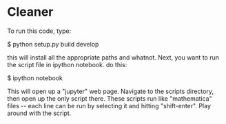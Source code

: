 # Cleaner

To run this code, type:


$ python setup.py build develop

this will install all the appropriate paths and whatnot.  Next, you want to run the script file in ipython notebook. do this:

$ ipython notebook

This will open up a "jupyter" web page.  Navigate to the scripts directory, then open up the only script there.  These scripts run like "mathematica" files -- each line can be run by selecting it and hitting "shift-enter".  Play around with the script.
